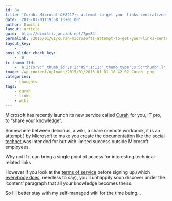```yaml
---
id: 84
title: 'Curah: Microsoft&#8217;s attempt to get your links centralized'
date: '2015-01-01T19:58:13+01:00'
author: Dimitri
layout: article
guid: 'http://dimitri.janczak.net/?p=84'
permalink: /2015/01/01/curah-microsofts-attempt-to-get-your-links-centralized/
layout_key:
    - ''
post_slider_check_key:
    - '0'
tc-thumb-fld:
    - 'a:2:{s:9:"_thumb_id";s:2:"85";s:11:"_thumb_type";s:5:"thumb";}'
image: /wp-content/uploads/2015/01/2015_01_01_18_42_02_Curah_.png
categories:
    - thoughts
tags:
    - curah
    - links
    - wiki
---
```


Microsoft has recently launch its new service called [Curah](http://curah.microsoft.com) for you, IT pro, to “share your knowledge”.

Somewhere between delicious, a wiki, a share onenote workbook, it is an attempt ) by Microsoft to make you create the documentation like the [ social technet ](http://social.technet.microsoft.com/wiki)was intended for but with limited success outside Microsoft employees.

Why not if it can bring a single point of access for interesting technical-related links

However if you look at the [terms of service](http://curah.microsoft.com/terms) before signing up,(which [everybody does](http://southpark.cc.com/full-episodes/s15e01-humancentipad), needless to say), you’ll unhappily soon discover under the ‘content’ paragraph that all your knowledge becomes theirs.

So I’ll better stay with my self-managed wiki for the time being…